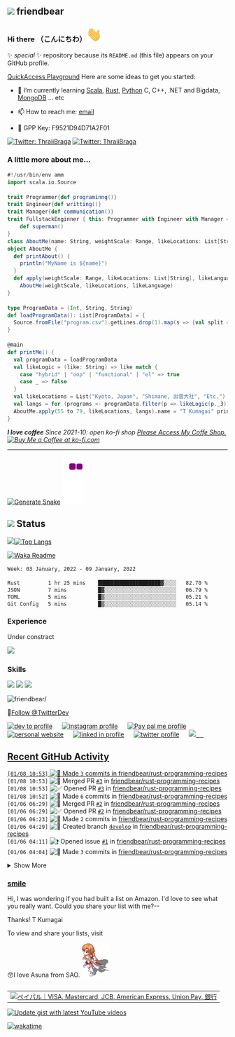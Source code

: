 ## <img src="https://img.icons8.com/color/48/000000/github--v3.png"/> friendbear 

### Hi there （こんにちわ）<img src="https://raw.githubusercontent.com/friendbear/friendbear/main/wave.gif" width="35px">


 ✨ _special_ ✨ repository because its `README.md` (this file) appears on your GitHub profile.

[QuickAccess Playground](https://wandbox.org/)
Here are some ideas to get you started:
<!--
- 🔭 I’m currently working on ...
-->
- 🌱 I’m currently learning [Scala](https://users.scala-lang.org/u/friendbear), [Rust](https://users.rust-lang.org/u/friendbear), [Python](https://pypi.org/user/friendbear) C, C++, .NET and Bigdata, [MongoDB](https://www.mongodb.com/community/forums/u/friendbear) ... etc

- 📫 How to reach me: [email](mailto:s8zmnonun@relay.firefox.com)
- 🔑 GPP Key: F9521D94D71A2F01

[![Twitter: ThraiiBraga](https://img.shields.io/twitter/follow/friendbear22?stype=social)](https://twitter.com/friendbear22)
[![Twitter: ThraiiBraga](https://img.shields.io/twitter/follow/bearsworld22?stype=social)](https://twitter.com/bearsworld22)
<!--
- 👯 I’m looking to collaborate on ...
- 🤔 I’m looking for help with ...
- 💬 Ask me about ...

- 😄 Pronouns: ...
- ⚡ Fun fact: ...

-->


### A little more about me...
```scala
#!/usr/bin/env amm
import scala.io.Source

trait Programmer{def programinng()}
trait Engineer{def writting()}
trait Manager{def communication()}
trait FullstackEnginner { this: Programmer with Engineer with Manager =>
    def superman()
}
class AboutMe(name: String, weightScale: Range, likeLocations: List[String], likeLanguages: List[String])
object AboutMe {
  def printAbout() {
    println("MyName is ${name}")
  }
  def apply(weightScale: Range, likeLocations: List[String], likeLanguages: List[String]): AboutMe =
    AboutMe(weightScale, likeLocations, likeLanguage)
}

type ProgramData = (Int, String, String)
def loadProgramData(): List[ProgramData] = {
  Source.fromFile("program.csv").getLines.drop(1).map(s => {val split = s.split(',');(split(0).toInt, split(1), split(2))}).toList
}

@main
def printMe() {
  val programData = loadProgramData
  val likeLogic = (like: String) => like match {
    case "hybrid" | "oop" | "functional" | "el" => true
    case _ => false
  }
  val likeLocations = List("Kyoto, Japan", "Shimane, 出雲大社", "Etc.")
  val langs = for (programs <- programData.filter(p => likeLogic(p._3)) yield programs._2
  AboutMe.apply(55 to 79, likeLocations, langs).name = "T Kumagai" printAbout
}
```
<em><b>I love coffee</b> Since 2021-10: open ko-fi shop <a href="https://ko-fi.com/friendbear">Please Access My Coffe Shop.</a>
<a href='https://ko-fi.com/B0B15N77Q' target='_blank'><img height='36' style='border:0px;height:36px;' src='https://cdn.ko-fi.com/cdn/kofi2.png?v=3' border='0' alt='Buy Me a Coffee at ko-fi.com' /></a>
</em>

---

[![Generate Snake](https://github.com/friendbear/friendbear/actions/workflows/cronjob-make-snake-picture.yml/badge.svg)](https://github.com/friendbear/friendbear/actions/workflows/cronjob-make-snake-picture.yml)
![snake gif](https://github.com/friendbear/friendbear/blob/output/github-contribution-grid-snake.gif)
## <img src="https://image.flaticon.com/icons/svg/3306/3306281.svg" width=18/> Status
<img src="https://github-readme-stats.vercel.app/api?username=friendbear&count_private=true&theme=dracula" width="450"/>[![Top Langs](https://github-readme-stats.vercel.app/api/top-langs/?username=friendbear&layout=compact&hide=javascript,html,jupyter&theme=dracula)](https://github.com/anuraghazra/github-readme-stats)


[![Waka Readme](https://github.com/friendbear/friendbear/actions/workflows/cronjob-wakatime-generater.yml/badge.svg)](https://github.com/friendbear/friendbear/actions/workflows/cronjob-wakatime-generater.yml)


<!--START_SECTION:waka-->
```text
Week: 03 January, 2022 - 09 January, 2022

Rust         1 hr 25 mins    ████████████████████▓░░░░   82.70 % 
JSON         7 mins          █▓░░░░░░░░░░░░░░░░░░░░░░░   06.79 % 
TOML         5 mins          █▒░░░░░░░░░░░░░░░░░░░░░░░   05.21 % 
Git Config   5 mins          █▒░░░░░░░░░░░░░░░░░░░░░░░   05.14 % 
```
<!--END_SECTION:waka-->

<!--
![GitHub stats](https://github-readme-stats.vercel.app/api?username=friendbear&show_icons=true)  


![GitHub Activity Graph](https://activity-graph.herokuapp.com/graph?username=friendbear)  

![GitHub streak stats](https://github-readme-streak-stats.herokuapp.com/?user=friendbear)  

[![instagram badge](https://img.shields.io/badge/instagram-inductor.kela-C42D81?style=flat-square&logo=instagram)](https://www.instagram.com/inductor.kela) [![blog badge](https://img.shields.io/badge/blog-blog.inductor.me-1f425f?style=flat-square)](https://blog.inductor.me) 
[![blog badge](https://img.shields.io/badge/speakerdeck-inductor-1f425f?style=flat-square)](https://speakerdeck.com/inductor)
-->

### Experience

Under constract

<img src="https://github-readme-linkedin-iwxercbpe-friendbear22.vercel.app/experience?username=friendbear" />

### Skills

![](https://img.shields.io/badge/-Docker-EEE.svg?logo=docker&style=flat) ![](https://img.shields.io/badge/-Amazon%20AWS-232F3E.svg?logo=amazon-aws&style=flat) ![](https://img.shields.io/badge/-Linux-6C6694.svg?logo=linux&style=flat) 

<p align="left"> <img src=https://komarev.com/ghpvc/?username=friendbear alt=friendbear/> </p>


🚀<a href="https://twitter.com/TwitterDev?ref_src=twsrc%5Etfw" class="twitter-follow-button" data-show-count="false">Follow @TwitterDev</a><script async src="https://platform.twitter.com/widgets.js" charset="utf-8"></script>

<p algin="right">
<a href="https://dev.to/friendbear"> 
<img src="https://d2fltix0v2e0sb.cloudfront.net/dev-badge.svg" alt="dev to profile" width="24px"/></a>
&emsp;
<a href= "https://instagram.com/friendbear22">
<img src="https://img.icons8.com/ios-glyphs/256/000000/instagram-new.svg" alt="instagram profile" width="28px"/></a>
&emsp;
<a href="https://www.paypal.com/paypalme/friendbear">
<img src="https://img.icons8.com/ios-glyphs/256/000000/paypal.png" alt="Pay pal me profile" width="28px"/></a> 
&emsp;
<a href="https://friendbear.github.io">
<img src="https://img.icons8.com/material/256/000000/globe--v1.png" alt="personal website" width="28px"/></a>
&emsp;
<a href="https://linkedin.com/in/friendbear">
<img src="https://img.icons8.com/ios-filled/256/000000/linkedin.svg" alt="linked in profile" width="26px"/></a>
&emsp;
<a href="https://twitter.com/friendbear22">
<img src="https://img.icons8.com/ios-filled/256/000000/twitter.svg" alt="twitter profile" width="26px"/></a>
&emsp;
<a href="https://stackoverflow.com/users/10924993/t-kumagai">
<img src="https://img.icons8.com/ios/32/000000/stackoverflow.png"/>
&emsp;


[email]: mailto:s8zmnonun@relay.firefox.com
[twitter]: https://twitter.com/friendbear22
[devdojo]: https://devdojo.com/friendbear
[dev.to]: https://dev.to/friendbear
[linkedin]: https://www.linkedin.com/in/friendbear
[stakoverflow]: https://stackoverflow.com/users/10924993/t-kumagai

## Recent GitHub Activity

<!--START_SECTION:activity-->
`[01/08 10:53]` <img alt="📝" src="https://github.com/cheesits456/github-activity-readme/raw/master/icons/commit.png" align="top" height="18"> Made `3` commits in [friendbear/rust-programming-recipes](https://github.com/friendbear/rust-programming-recipes)  
`[01/08 10:53]` <img alt="🎉" src="https://github.com/cheesits456/github-activity-readme/raw/master/icons/merge.png" align="top" height="18"> Merged PR [`#3`](https://github.com//friendbear/rust-programming-recipes/pull/3 'Develop') in [friendbear/rust-programming-recipes](https://github.com/friendbear/rust-programming-recipes)  
`[01/08 10:53]` <img alt="✅" src="https://github.com/cheesits456/github-activity-readme/raw/master/icons/pr-open.png" align="top" height="18"> Opened PR [`#3`](https://github.com//friendbear/rust-programming-recipes/pull/3 'Develop') in [friendbear/rust-programming-recipes](https://github.com/friendbear/rust-programming-recipes)  
`[01/08 10:52]` <img alt="📝" src="https://github.com/cheesits456/github-activity-readme/raw/master/icons/commit.png" align="top" height="18"> Made `6` commits in [friendbear/rust-programming-recipes](https://github.com/friendbear/rust-programming-recipes)  
`[01/06 06:29]` <img alt="🎉" src="https://github.com/cheesits456/github-activity-readme/raw/master/icons/merge.png" align="top" height="18"> Merged PR [`#2`](https://github.com//friendbear/rust-programming-recipes/pull/2 'Develop') in [friendbear/rust-programming-recipes](https://github.com/friendbear/rust-programming-recipes)  
`[01/06 06:29]` <img alt="✅" src="https://github.com/cheesits456/github-activity-readme/raw/master/icons/pr-open.png" align="top" height="18"> Opened PR [`#2`](https://github.com//friendbear/rust-programming-recipes/pull/2 'Develop') in [friendbear/rust-programming-recipes](https://github.com/friendbear/rust-programming-recipes)  
`[01/06 06:23]` <img alt="📝" src="https://github.com/cheesits456/github-activity-readme/raw/master/icons/commit.png" align="top" height="18"> Made `2` commits in [friendbear/rust-programming-recipes](https://github.com/friendbear/rust-programming-recipes)  
`[01/06 04:29]` <img alt="📂" src="https://github.com/cheesits456/github-activity-readme/raw/master/icons/create-branch.png" align="top" height="18"> Created branch [`develop`](https://github.com/friendbear/rust-programming-recipes/tree/develop) in [friendbear/rust-programming-recipes](https://github.com/friendbear/rust-programming-recipes)  
`[01/06 04:11]` <img alt="❗️" src="https://github.com/cheesits456/github-activity-readme/raw/master/icons/issue.png" align="top" height="18"> Opened issue [`#1`](https://github.com//friendbear/rust-programming-recipes/issues/1 '[Section1]Handling All Kinds of Errors with Result and zoption') in [friendbear/rust-programming-recipes](https://github.com/friendbear/rust-programming-recipes)  
`[01/06 04:04]` <img alt="📝" src="https://github.com/cheesits456/github-activity-readme/raw/master/icons/commit.png" align="top" height="18"> Made `3` commits in [friendbear/rust-programming-recipes](https://github.com/friendbear/rust-programming-recipes)  

<details><summary>Show More</summary>

`[01/03 02:49]` <img alt="⭐" src="https://github.com/cheesits456/github-activity-readme/raw/master/icons/star.png" align="top" height="18"> Starred [PacktPublishing/Rust-Programming-Recipies](https://github.com/PacktPublishing/Rust-Programming-Recipies)  
`[01/03 02:46]` <img alt="📂" src="https://github.com/cheesits456/github-activity-readme/raw/master/icons/create-branch.png" align="top" height="18"> Created branch [`main`](https://github.com/friendbear/rust-programming-recipes/tree/main) in [friendbear/rust-programming-recipes](https://github.com/friendbear/rust-programming-recipes)  
`[01/03 02:46]` <img alt="➕" src="https://github.com/cheesits456/github-activity-readme/raw/master/icons/create-repo.png" align="top" height="18"> Created repository [friendbear/rust-programming-recipes](https://github.com/friendbear/rust-programming-recipes)  
`[01/03 02:44]` <img alt="📂" src="https://github.com/cheesits456/github-activity-readme/raw/master/icons/create-branch.png" align="top" height="18"> Created branch [`main`](https://github.com/friendbear/rust-programming-recipes/tree/main) in [friendbear/rust-programming-recipes](https://github.com/friendbear/rust-programming-recipes)  
`[01/03 02:44]` <img alt="➕" src="https://github.com/cheesits456/github-activity-readme/raw/master/icons/create-repo.png" align="top" height="18"> Created repository [friendbear/rust-programming-recipes](https://github.com/friendbear/rust-programming-recipes)  
`[01/03 02:02]` <img alt="⭐" src="https://github.com/cheesits456/github-activity-readme/raw/master/icons/star.png" align="top" height="18"> Starred [rust-lang/rust](https://github.com/rust-lang/rust)  
`[12/28 00:59]` <img alt="⭐" src="https://github.com/cheesits456/github-activity-readme/raw/master/icons/star.png" align="top" height="18"> Starred [hyperium/hyper](https://github.com/hyperium/hyper)  
`[12/28 00:43]` <img alt="⭐" src="https://github.com/cheesits456/github-activity-readme/raw/master/icons/star.png" align="top" height="18"> Starred [rustdesk/rustdesk](https://github.com/rustdesk/rustdesk)  
`[12/28 00:37]` <img alt="⭐" src="https://github.com/cheesits456/github-activity-readme/raw/master/icons/star.png" align="top" height="18"> Starred [confluentinc/examples](https://github.com/confluentinc/examples)  
`[12/26 19:34]` <img alt="⭐" src="https://github.com/cheesits456/github-activity-readme/raw/master/icons/star.png" align="top" height="18"> Starred [rust-unofficial/awesome-rust](https://github.com/rust-unofficial/awesome-rust)  
`[12/25 03:13]` <img alt="⭐" src="https://github.com/cheesits456/github-activity-readme/raw/master/icons/star.png" align="top" height="18"> Starred [spinscale/elasticsearch-ingest-opennlp](https://github.com/spinscale/elasticsearch-ingest-opennlp)  
`[12/24 20:49]` <img alt="⭐" src="https://github.com/cheesits456/github-activity-readme/raw/master/icons/star.png" align="top" height="18"> Starred [sickcodes/Docker-OSX](https://github.com/sickcodes/Docker-OSX)  
`[12/24 20:19]` <img alt="⭐" src="https://github.com/cheesits456/github-activity-readme/raw/master/icons/star.png" align="top" height="18"> Starred [saitoha/libsixel](https://github.com/saitoha/libsixel)  
`[12/24 10:56]` <img alt="❗️" src="https://github.com/cheesits456/github-activity-readme/raw/master/icons/issue.png" align="top" height="18"> Opened issue `#172` in <span title="Private Repo">`🔒friendbear/pocket`</span>  
`[12/21 00:47]` <img alt="⭐" src="https://github.com/cheesits456/github-activity-readme/raw/master/icons/star.png" align="top" height="18"> Starred [spring-projects/spring-kafka](https://github.com/spring-projects/spring-kafka)  
`[12/19 07:56]` <img alt="❗️" src="https://github.com/cheesits456/github-activity-readme/raw/master/icons/issue.png" align="top" height="18"> Opened issue `#171` in <span title="Private Repo">`🔒friendbear/pocket`</span>  
`[12/17 22:52]` <img alt="📝" src="https://github.com/cheesits456/github-activity-readme/raw/master/icons/commit.png" align="top" height="18"> Made `1` commit in [friendbear/kafka-beginners](https://github.com/friendbear/kafka-beginners)  
`[12/17 05:58]` <img alt="⭐" src="https://github.com/cheesits456/github-activity-readme/raw/master/icons/star.png" align="top" height="18"> Starred [cantino/mcfly](https://github.com/cantino/mcfly)  
`[12/16 10:00]` <img alt="📝" src="https://github.com/cheesits456/github-activity-readme/raw/master/icons/commit.png" align="top" height="18"> Made `1` commit in [friendbear/auth-service](https://github.com/friendbear/auth-service)  
`[12/16 09:58]` <img alt="📂" src="https://github.com/cheesits456/github-activity-readme/raw/master/icons/create-branch.png" align="top" height="18"> Created branch [`diesel-discussions-2979`](https://github.com/friendbear/auth-service/tree/diesel-discussions-2979) in [friendbear/auth-service](https://github.com/friendbear/auth-service)  
`[12/16 05:31]` <img alt="📂" src="https://github.com/cheesits456/github-activity-readme/raw/master/icons/create-branch.png" align="top" height="18"> Created branch [`main`](https://github.com/friendbear/diesel-db-posts-sample/tree/main) in [friendbear/diesel-db-posts-sample](https://github.com/friendbear/diesel-db-posts-sample)  
`[12/16 05:31]` <img alt="➕" src="https://github.com/cheesits456/github-activity-readme/raw/master/icons/create-repo.png" align="top" height="18"> Created repository [friendbear/diesel-db-posts-sample](https://github.com/friendbear/diesel-db-posts-sample)  
`[12/16 05:27]` <img alt="📝" src="https://github.com/cheesits456/github-activity-readme/raw/master/icons/commit.png" align="top" height="18"> Made `1` commit in [friendbear/auth-service](https://github.com/friendbear/auth-service)  
`[12/16 01:04]` <img alt="⭐" src="https://github.com/cheesits456/github-activity-readme/raw/master/icons/star.png" align="top" height="18"> Starred [diesel-rs/diesel](https://github.com/diesel-rs/diesel)  
`[12/15 18:56]` <img alt="❗️" src="https://github.com/cheesits456/github-activity-readme/raw/master/icons/issue.png" align="top" height="18"> Opened issue `#170` in <span title="Private Repo">`🔒friendbear/pocket`</span>  
`[12/15 17:54]` <img alt="📝" src="https://github.com/cheesits456/github-activity-readme/raw/master/icons/commit.png" align="top" height="18"> Made `4` commits in [friendbear/auth-service](https://github.com/friendbear/auth-service)  
`[12/15 07:53]` <img alt="📂" src="https://github.com/cheesits456/github-activity-readme/raw/master/icons/create-branch.png" align="top" height="18"> Created branch [`main`](https://github.com/friendbear/auth-service/tree/main) in [friendbear/auth-service](https://github.com/friendbear/auth-service)  
`[12/15 07:49]` <img alt="➕" src="https://github.com/cheesits456/github-activity-readme/raw/master/icons/create-repo.png" align="top" height="18"> Created repository [friendbear/auth-service](https://github.com/friendbear/auth-service)  
`[12/15 07:40]` <img alt="📝" src="https://github.com/cheesits456/github-activity-readme/raw/master/icons/commit.png" align="top" height="18"> Made `1` commit in [friendbear/iriam-event](https://github.com/friendbear/iriam-event)  
`[12/14 22:09]` <img alt="📝" src="https://github.com/cheesits456/github-activity-readme/raw/master/icons/commit.png" align="top" height="18"> Made `1` commit in [friendbear/dotfiles](https://github.com/friendbear/dotfiles)  
`[12/14 00:56]` <img alt="❗️" src="https://github.com/cheesits456/github-activity-readme/raw/master/icons/issue.png" align="top" height="18"> Opened issue `#169` in <span title="Private Repo">`🔒friendbear/pocket`</span>  
`[12/13 13:49]` <img alt="📝" src="https://github.com/cheesits456/github-activity-readme/raw/master/icons/commit.png" align="top" height="18"> Made `3` commits in [friendbear/kafka-beginners](https://github.com/friendbear/kafka-beginners)  
`[12/10 10:56]` <img alt="❗️" src="https://github.com/cheesits456/github-activity-readme/raw/master/icons/issue.png" align="top" height="18"> Opened issue `#168` in <span title="Private Repo">`🔒friendbear/pocket`</span>  
`[12/09 11:19]` <img alt="🍴" src="https://github.com/cheesits456/github-activity-readme/raw/master/icons/fork.png" align="top" height="18"> Forked [TechnocratSid/elastic-twitter-canvas](https://github.com/TechnocratSid/elastic-twitter-canvas) to [friendbear/elastic-twitter-canvas](https://github.com/friendbear/elastic-twitter-canvas)  
`[12/08 13:56]` <img alt="❗️" src="https://github.com/cheesits456/github-activity-readme/raw/master/icons/issue.png" align="top" height="18"> Opened issue `#167` in <span title="Private Repo">`🔒friendbear/pocket`</span>  
`[12/08 11:38]` <img alt="⭐" src="https://github.com/cheesits456/github-activity-readme/raw/master/icons/star.png" align="top" height="18"> Starred [bitnami/bitnami-docker-kafka](https://github.com/bitnami/bitnami-docker-kafka)  
`[12/08 10:54]` <img alt="📝" src="https://github.com/cheesits456/github-activity-readme/raw/master/icons/commit.png" align="top" height="18"> Made `1` commit in [friendbear/iriam-event](https://github.com/friendbear/iriam-event)  
`[12/08 08:10]` <img alt="📝" src="https://github.com/cheesits456/github-activity-readme/raw/master/icons/commit.png" align="top" height="18"> Made `1` commit in [friendbear/kafka-beginners](https://github.com/friendbear/kafka-beginners)  
`[12/07 21:39]` <img alt="⭐" src="https://github.com/cheesits456/github-activity-readme/raw/master/icons/star.png" align="top" height="18"> Starred [orf/gping](https://github.com/orf/gping)  
`[12/06 19:56]` <img alt="❗️" src="https://github.com/cheesits456/github-activity-readme/raw/master/icons/issue.png" align="top" height="18"> Opened issue `#166` in <span title="Private Repo">`🔒friendbear/pocket`</span>  
`[12/06 13:52]` <img alt="📝" src="https://github.com/cheesits456/github-activity-readme/raw/master/icons/commit.png" align="top" height="18"> Made `1` commit in [friendbear/twitter-followers](https://github.com/friendbear/twitter-followers)  
`[12/06 13:51]` <img alt="📂" src="https://github.com/cheesits456/github-activity-readme/raw/master/icons/create-branch.png" align="top" height="18"> Created branch [`main`](https://github.com/friendbear/twitter-followers/tree/main) in [friendbear/twitter-followers](https://github.com/friendbear/twitter-followers)  
`[12/06 13:50]` <img alt="➕" src="https://github.com/cheesits456/github-activity-readme/raw/master/icons/create-repo.png" align="top" height="18"> Created repository [friendbear/twitter-followers](https://github.com/friendbear/twitter-followers)  
`[12/06 08:05]` <img alt="📝" src="https://github.com/cheesits456/github-activity-readme/raw/master/icons/commit.png" align="top" height="18"> Made `1` commit in [friendbear/kafka-beginners](https://github.com/friendbear/kafka-beginners)  
`[12/05 23:25]` <img alt="📝" src="https://github.com/cheesits456/github-activity-readme/raw/master/icons/commit.png" align="top" height="18"> Made `2` commits in [friendbear/dotfiles](https://github.com/friendbear/dotfiles)  
`[12/04 14:35]` <img alt="📝" src="https://github.com/cheesits456/github-activity-readme/raw/master/icons/commit.png" align="top" height="18"> Made `3` commits in [friendbear/kafka-beginners](https://github.com/friendbear/kafka-beginners)  
`[12/02 07:18]` <img alt="⭐" src="https://github.com/cheesits456/github-activity-readme/raw/master/icons/star.png" align="top" height="18"> Starred [TeXitoi/structopt](https://github.com/TeXitoi/structopt)  
`[12/02 07:10]` <img alt="📝" src="https://github.com/cheesits456/github-activity-readme/raw/master/icons/commit.png" align="top" height="18"> Made `1` commit in [friendbear/iriam-event](https://github.com/friendbear/iriam-event)  
`[12/01 23:22]` <img alt="📝" src="https://github.com/cheesits456/github-activity-readme/raw/master/icons/commit.png" align="top" height="18"> Made `1` commit in [friendbear/dotfiles](https://github.com/friendbear/dotfiles)  
`[12/01 05:53]` <img alt="⭐" src="https://github.com/cheesits456/github-activity-readme/raw/master/icons/star.png" align="top" height="18"> Starred [hackerb9/lsix](https://github.com/hackerb9/lsix)  
`[12/01 05:32]` <img alt="⭐" src="https://github.com/cheesits456/github-activity-readme/raw/master/icons/star.png" align="top" height="18"> Starred [daleroberts/itermplot](https://github.com/daleroberts/itermplot)  
`[11/28 07:56]` <img alt="❗️" src="https://github.com/cheesits456/github-activity-readme/raw/master/icons/issue.png" align="top" height="18"> Opened issue `#165` in <span title="Private Repo">`🔒friendbear/pocket`</span>  
`[11/28 02:54]` <img alt="⭐" src="https://github.com/cheesits456/github-activity-readme/raw/master/icons/star.png" align="top" height="18"> Starred [neovide/neovide](https://github.com/neovide/neovide)  
`[11/27 19:12]` <img alt="📝" src="https://github.com/cheesits456/github-activity-readme/raw/master/icons/commit.png" align="top" height="18"> Made `1` commit in [friendbear/dotfiles](https://github.com/friendbear/dotfiles)  
`[11/27 14:43]` <img alt="⭐" src="https://github.com/cheesits456/github-activity-readme/raw/master/icons/star.png" align="top" height="18"> Starred [tesaguri/twitter-stream-rs](https://github.com/tesaguri/twitter-stream-rs)  
`[11/27 14:35]` <img alt="⭐" src="https://github.com/cheesits456/github-activity-readme/raw/master/icons/star.png" align="top" height="18"> Starred [egg-mode-rs/egg-mode](https://github.com/egg-mode-rs/egg-mode)  
`[11/27 09:09]` <img alt="📝" src="https://github.com/cheesits456/github-activity-readme/raw/master/icons/commit.png" align="top" height="18"> Made `4` commits in [friendbear/iriam-event](https://github.com/friendbear/iriam-event)  
`[11/26 07:39]` <img alt="📂" src="https://github.com/cheesits456/github-activity-readme/raw/master/icons/create-branch.png" align="top" height="18"> Created branch [`main`](https://github.com/friendbear/iriam-event/tree/main) in [friendbear/iriam-event](https://github.com/friendbear/iriam-event)  
`[11/26 07:39]` <img alt="➕" src="https://github.com/cheesits456/github-activity-readme/raw/master/icons/create-repo.png" align="top" height="18"> Created repository [friendbear/iriam-event](https://github.com/friendbear/iriam-event)  
`[11/26 06:25]` <img alt="📝" src="https://github.com/cheesits456/github-activity-readme/raw/master/icons/commit.png" align="top" height="18"> Made `3` commits in [friendbear/mongo-karin](https://github.com/friendbear/mongo-karin)  
`[11/25 05:00]` <img alt="📂" src="https://github.com/cheesits456/github-activity-readme/raw/master/icons/create-branch.png" align="top" height="18"> Created branch [`main`](https://github.com/friendbear/mongo-karin/tree/main) in [friendbear/mongo-karin](https://github.com/friendbear/mongo-karin)  
`[11/25 04:59]` <img alt="➕" src="https://github.com/cheesits456/github-activity-readme/raw/master/icons/create-repo.png" align="top" height="18"> Created repository [friendbear/mongo-karin](https://github.com/friendbear/mongo-karin)  
`[11/25 04:54]` <img alt="📂" src="https://github.com/cheesits456/github-activity-readme/raw/master/icons/create-branch.png" align="top" height="18"> Created branch [`main`](https://github.com/friendbear/mongo-karin-/tree/main) in [friendbear/mongo-karin-](https://github.com/friendbear/mongo-karin-)  
`[11/25 04:54]` <img alt="➕" src="https://github.com/cheesits456/github-activity-readme/raw/master/icons/create-repo.png" align="top" height="18"> Created repository [friendbear/mongo-karin-](https://github.com/friendbear/mongo-karin-)  
`[11/25 02:56]` <img alt="❗️" src="https://github.com/cheesits456/github-activity-readme/raw/master/icons/issue.png" align="top" height="18"> Opened issue `#164` in <span title="Private Repo">`🔒friendbear/pocket`</span>  
`[11/25 02:56]` <img alt="❗️" src="https://github.com/cheesits456/github-activity-readme/raw/master/icons/issue.png" align="top" height="18"> Opened issue `#163` in <span title="Private Repo">`🔒friendbear/pocket`</span>  
`[11/23 20:10]` <img alt="⭐" src="https://github.com/cheesits456/github-activity-readme/raw/master/icons/star.png" align="top" height="18"> Starred [rastapasta/mapscii](https://github.com/rastapasta/mapscii)  
`[11/23 18:56]` <img alt="❗️" src="https://github.com/cheesits456/github-activity-readme/raw/master/icons/issue.png" align="top" height="18"> Opened issue `#162` in <span title="Private Repo">`🔒friendbear/pocket`</span>  
`[11/22 05:34]` <img alt="📝" src="https://github.com/cheesits456/github-activity-readme/raw/master/icons/commit.png" align="top" height="18"> Made `2` commits in [friendbear/python-begginer](https://github.com/friendbear/python-begginer)  
`[11/20 09:56]` <img alt="❗️" src="https://github.com/cheesits456/github-activity-readme/raw/master/icons/issue.png" align="top" height="18"> Opened issue `#161` in <span title="Private Repo">`🔒friendbear/pocket`</span>  
`[11/20 05:54]` <img alt="📝" src="https://github.com/cheesits456/github-activity-readme/raw/master/icons/commit.png" align="top" height="18"> Made `1` commit in [friendbear/karin-alexa-project](https://github.com/friendbear/karin-alexa-project)  
`[11/18 09:26]` <img alt="⭐" src="https://github.com/cheesits456/github-activity-readme/raw/master/icons/star.png" align="top" height="18"> Starred [twitter/hbc](https://github.com/twitter/hbc)  
`[11/18 05:44]` <img alt="📂" src="https://github.com/cheesits456/github-activity-readme/raw/master/icons/create-branch.png" align="top" height="18"> Created branch [`main`](https://github.com/friendbear/kafka-beginners/tree/main) in [friendbear/kafka-beginners](https://github.com/friendbear/kafka-beginners)  
`[11/18 05:42]` <img alt="➕" src="https://github.com/cheesits456/github-activity-readme/raw/master/icons/create-repo.png" align="top" height="18"> Created repository [friendbear/kafka-beginners](https://github.com/friendbear/kafka-beginners)  
`[11/18 01:17]` <img alt="📝" src="https://github.com/cheesits456/github-activity-readme/raw/master/icons/commit.png" align="top" height="18"> Made `1` commit in [friendbear/kafka-beginners-course](https://github.com/friendbear/kafka-beginners-course)  
`[11/15 17:57]` <img alt="❗️" src="https://github.com/cheesits456/github-activity-readme/raw/master/icons/issue.png" align="top" height="18"> Opened issue `#160` in <span title="Private Repo">`🔒friendbear/pocket`</span>  
`[11/14 18:15]` <img alt="📝" src="https://github.com/cheesits456/github-activity-readme/raw/master/icons/commit.png" align="top" height="18"> Made `2` commits in [friendbear/karin-alexa-project](https://github.com/friendbear/karin-alexa-project)  
`[11/14 18:15]` <img alt="🎉" src="https://github.com/cheesits456/github-activity-readme/raw/master/icons/merge.png" align="top" height="18"> Merged PR [`#3`](https://github.com//friendbear/karin-alexa-project/pull/3 'Bump flask from 0.12.1 to 1.0') in [friendbear/karin-alexa-project](https://github.com/friendbear/karin-alexa-project)  
`[11/14 18:15]` <img alt="📝" src="https://github.com/cheesits456/github-activity-readme/raw/master/icons/commit.png" align="top" height="18"> Made `2` commits in [friendbear/karin-alexa-project](https://github.com/friendbear/karin-alexa-project)  
`[11/14 18:15]` <img alt="🎉" src="https://github.com/cheesits456/github-activity-readme/raw/master/icons/merge.png" align="top" height="18"> Merged PR [`#2`](https://github.com//friendbear/karin-alexa-project/pull/2 'Bump pyyaml from 3.12 to 5.4') in [friendbear/karin-alexa-project](https://github.com/friendbear/karin-alexa-project)  
`[11/14 18:14]` <img alt="📝" src="https://github.com/cheesits456/github-activity-readme/raw/master/icons/commit.png" align="top" height="18"> Made `2` commits in [friendbear/karin-alexa-project](https://github.com/friendbear/karin-alexa-project)  
`[11/14 18:14]` <img alt="🎉" src="https://github.com/cheesits456/github-activity-readme/raw/master/icons/merge.png" align="top" height="18"> Merged PR [`#1`](https://github.com//friendbear/karin-alexa-project/pull/1 'Bump pyopenssl from 17.0.0 to 17.5.0') in [friendbear/karin-alexa-project](https://github.com/friendbear/karin-alexa-project)  
`[11/14 16:58]` <img alt="📝" src="https://github.com/cheesits456/github-activity-readme/raw/master/icons/commit.png" align="top" height="18"> Made `2` commits in [friendbear/karin-alexa-project](https://github.com/friendbear/karin-alexa-project)  
`[11/14 12:34]` <img alt="⭐" src="https://github.com/cheesits456/github-activity-readme/raw/master/icons/star.png" align="top" height="18"> Starred [johnwheeler/flask-ask](https://github.com/johnwheeler/flask-ask)  
`[11/14 09:19]` <img alt="⭐" src="https://github.com/cheesits456/github-activity-readme/raw/master/icons/star.png" align="top" height="18"> Starred [elastic/kibana](https://github.com/elastic/kibana)  
`[11/14 06:43]` <img alt="📂" src="https://github.com/cheesits456/github-activity-readme/raw/master/icons/create-branch.png" align="top" height="18"> Created branch [`main`](https://github.com/friendbear/karin-alexa-project/tree/main) in [friendbear/karin-alexa-project](https://github.com/friendbear/karin-alexa-project)  
`[11/14 06:33]` <img alt="➕" src="https://github.com/cheesits456/github-activity-readme/raw/master/icons/create-repo.png" align="top" height="18"> Created repository [friendbear/karin-alexa-project](https://github.com/friendbear/karin-alexa-project)  
`[11/13 19:56]` <img alt="❗️" src="https://github.com/cheesits456/github-activity-readme/raw/master/icons/issue.png" align="top" height="18"> Opened issue `#159` in <span title="Private Repo">`🔒friendbear/pocket`</span>  
`[11/13 19:56]` <img alt="❗️" src="https://github.com/cheesits456/github-activity-readme/raw/master/icons/issue.png" align="top" height="18"> Opened issue `#158` in <span title="Private Repo">`🔒friendbear/pocket`</span>  
`[11/13 12:21]` <img alt="📝" src="https://github.com/cheesits456/github-activity-readme/raw/master/icons/commit.png" align="top" height="18"> Made `1` commit in [friendbear/kafka-beginners-course](https://github.com/friendbear/kafka-beginners-course)  
`[11/13 09:50]` <img alt="⭐" src="https://github.com/cheesits456/github-activity-readme/raw/master/icons/star.png" align="top" height="18"> Starred [prometheus/node_exporter](https://github.com/prometheus/node_exporter)  
`[11/12 06:43]` <img alt="⭐" src="https://github.com/cheesits456/github-activity-readme/raw/master/icons/star.png" align="top" height="18"> Starred [yeemachine/kalidokit](https://github.com/yeemachine/kalidokit)  
`[11/12 05:56]` <img alt="❗️" src="https://github.com/cheesits456/github-activity-readme/raw/master/icons/issue.png" align="top" height="18"> Opened issue `#157` in <span title="Private Repo">`🔒friendbear/pocket`</span>  
`[11/12 04:18]` <img alt="⭐" src="https://github.com/cheesits456/github-activity-readme/raw/master/icons/star.png" align="top" height="18"> Starred [canonical/multipass](https://github.com/canonical/multipass)  
`[11/12 00:08]` <img alt="⭐" src="https://github.com/cheesits456/github-activity-readme/raw/master/icons/star.png" align="top" height="18"> Starred [rohit-px2/nvui](https://github.com/rohit-px2/nvui)  
`[11/11 20:37]` <img alt="⭐" src="https://github.com/cheesits456/github-activity-readme/raw/master/icons/star.png" align="top" height="18"> Starred [cloudflare/wrangler](https://github.com/cloudflare/wrangler)  
`[11/11 06:56]` <img alt="❗️" src="https://github.com/cheesits456/github-activity-readme/raw/master/icons/issue.png" align="top" height="18"> Opened issue `#156` in <span title="Private Repo">`🔒friendbear/pocket`</span>  
`[11/10 17:14]` <img alt="📝" src="https://github.com/cheesits456/github-activity-readme/raw/master/icons/commit.png" align="top" height="18"> Made `2` commits in [friendbear/friendbear](https://github.com/friendbear/friendbear)  
`[11/10 14:56]` <img alt="❗️" src="https://github.com/cheesits456/github-activity-readme/raw/master/icons/issue.png" align="top" height="18"> Opened issue `#155` in <span title="Private Repo">`🔒friendbear/pocket`</span>  
`[11/10 05:32]` <img alt="📝" src="https://github.com/cheesits456/github-activity-readme/raw/master/icons/commit.png" align="top" height="18"> Made `3` commits in [friendbear/kafka-beginners-course](https://github.com/friendbear/kafka-beginners-course)  
`[11/10 02:52]` <img alt="🗣" src="https://github.com/cheesits456/github-activity-readme/raw/master/icons/comment.png" align="top" height="18"> Commented on [`#1`](https://github.com//friendbear/kafka-beginners-course/issues/1 'Section 8: Kafka Java Programming 101') in [friendbear/kafka-beginners-course](https://github.com/friendbear/kafka-beginners-course)  
`[11/10 02:49]` <img alt="❗️" src="https://github.com/cheesits456/github-activity-readme/raw/master/icons/issue.png" align="top" height="18"> Opened issue [`#1`](https://github.com//friendbear/kafka-beginners-course/issues/1 'Section 8: Kafka Java Programming 101') in [friendbear/kafka-beginners-course](https://github.com/friendbear/kafka-beginners-course)  
`[11/09 10:27]` <img alt="📝" src="https://github.com/cheesits456/github-activity-readme/raw/master/icons/commit.png" align="top" height="18"> Made `2` commits in [friendbear/plant-uml](https://github.com/friendbear/plant-uml)  
`[11/09 10:19]` <img alt="📂" src="https://github.com/cheesits456/github-activity-readme/raw/master/icons/create-branch.png" align="top" height="18"> Created branch [`main`](https://github.com/friendbear/plant-uml/tree/main) in [friendbear/plant-uml](https://github.com/friendbear/plant-uml)  
`[11/09 10:16]` <img alt="➕" src="https://github.com/cheesits456/github-activity-readme/raw/master/icons/create-repo.png" align="top" height="18"> Created repository [friendbear/plant-uml](https://github.com/friendbear/plant-uml)  
`[11/09 03:52]` <img alt="📝" src="https://github.com/cheesits456/github-activity-readme/raw/master/icons/commit.png" align="top" height="18"> Made `2` commits in [friendbear/kafka-beginners-course](https://github.com/friendbear/kafka-beginners-course)  
`[11/09 03:48]` <img alt="➕" src="https://github.com/cheesits456/github-activity-readme/raw/master/icons/create-repo.png" align="top" height="18"> Created repository [friendbear/t](https://github.com/friendbear/t)  
`[11/09 03:42]` <img alt="📂" src="https://github.com/cheesits456/github-activity-readme/raw/master/icons/create-branch.png" align="top" height="18"> Created branch [`main`](https://github.com/friendbear/kafka-beginners-course/tree/main) in [friendbear/kafka-beginners-course](https://github.com/friendbear/kafka-beginners-course)  
`[11/09 03:42]` <img alt="➕" src="https://github.com/cheesits456/github-activity-readme/raw/master/icons/create-repo.png" align="top" height="18"> Created repository [friendbear/kafka-beginners-course](https://github.com/friendbear/kafka-beginners-course)  
`[11/09 03:13]` <img alt="⭐" src="https://github.com/cheesits456/github-activity-readme/raw/master/icons/star.png" align="top" height="18"> Starred [pi-hole/pi-hole](https://github.com/pi-hole/pi-hole)  
`[11/09 03:12]` <img alt="⭐" src="https://github.com/cheesits456/github-activity-readme/raw/master/icons/star.png" align="top" height="18"> Starred [obsproject/obs-studio](https://github.com/obsproject/obs-studio)  
`[11/09 03:12]` <img alt="⭐" src="https://github.com/cheesits456/github-activity-readme/raw/master/icons/star.png" align="top" height="18"> Starred [questdb/questdb](https://github.com/questdb/questdb)  
`[11/09 03:12]` <img alt="⭐" src="https://github.com/cheesits456/github-activity-readme/raw/master/icons/star.png" align="top" height="18"> Starred [provectus/kafka-ui](https://github.com/provectus/kafka-ui)  
`[11/09 03:12]` <img alt="⭐" src="https://github.com/cheesits456/github-activity-readme/raw/master/icons/star.png" align="top" height="18"> Starred [confluentinc/demo-scene](https://github.com/confluentinc/demo-scene)  
`[11/08 05:28]` <img alt="📝" src="https://github.com/cheesits456/github-activity-readme/raw/master/icons/commit.png" align="top" height="18"> Made `4` commits in [friendbear/udemy-apache-kafka](https://github.com/friendbear/udemy-apache-kafka)  
`[11/08 05:28]` <img alt="🎉" src="https://github.com/cheesits456/github-activity-readme/raw/master/icons/merge.png" align="top" height="18"> Merged PR [`#7`](https://github.com//friendbear/udemy-apache-kafka/pull/7 'Kafka Command Line Interface 101') in [friendbear/udemy-apache-kafka](https://github.com/friendbear/udemy-apache-kafka)  
`[11/08 05:28]` <img alt="✅" src="https://github.com/cheesits456/github-activity-readme/raw/master/icons/pr-open.png" align="top" height="18"> Opened PR [`#7`](https://github.com//friendbear/udemy-apache-kafka/pull/7 'Kafka Command Line Interface 101') in [friendbear/udemy-apache-kafka](https://github.com/friendbear/udemy-apache-kafka)  
`[11/08 05:26]` <img alt="🗣" src="https://github.com/cheesits456/github-activity-readme/raw/master/icons/comment.png" align="top" height="18"> Commented on [`#5`](https://github.com//friendbear/udemy-apache-kafka/issues/5 'Section6: CLI 101') in [friendbear/udemy-apache-kafka](https://github.com/friendbear/udemy-apache-kafka)  
`[11/08 05:25]` <img alt="📝" src="https://github.com/cheesits456/github-activity-readme/raw/master/icons/commit.png" align="top" height="18"> Made `1` commit in [friendbear/udemy-apache-kafka](https://github.com/friendbear/udemy-apache-kafka)  
`[11/08 05:16]` <img alt="⭐" src="https://github.com/cheesits456/github-activity-readme/raw/master/icons/star.png" align="top" height="18"> Starred [edenhill/kcat](https://github.com/edenhill/kcat)  
`[11/08 04:44]` <img alt="📝" src="https://github.com/cheesits456/github-activity-readme/raw/master/icons/commit.png" align="top" height="18"> Made `2` commits in [friendbear/udemy-apache-kafka](https://github.com/friendbear/udemy-apache-kafka)  
`[11/07 23:01]` <img alt="⭐" src="https://github.com/cheesits456/github-activity-readme/raw/master/icons/star.png" align="top" height="18"> Starred [emilk/egui](https://github.com/emilk/egui)  
`[11/07 22:56]` <img alt="❗️" src="https://github.com/cheesits456/github-activity-readme/raw/master/icons/issue.png" align="top" height="18"> Opened issue `#154` in <span title="Private Repo">`🔒friendbear/pocket`</span>  
`[11/06 19:56]` <img alt="❗️" src="https://github.com/cheesits456/github-activity-readme/raw/master/icons/issue.png" align="top" height="18"> Opened issue `#153` in <span title="Private Repo">`🔒friendbear/pocket`</span>  
`[11/06 18:56]` <img alt="❗️" src="https://github.com/cheesits456/github-activity-readme/raw/master/icons/issue.png" align="top" height="18"> Opened issue `#152` in <span title="Private Repo">`🔒friendbear/pocket`</span>  
`[11/06 14:59]` <img alt="📝" src="https://github.com/cheesits456/github-activity-readme/raw/master/icons/commit.png" align="top" height="18"> Made `4` commits in [friendbear/friendbear](https://github.com/friendbear/friendbear)  
`[11/05 02:41]` <img alt="📝" src="https://github.com/cheesits456/github-activity-readme/raw/master/icons/commit.png" align="top" height="18"> Made `4` commits in [friendbear/udemy-apache-kafka](https://github.com/friendbear/udemy-apache-kafka)  
`[11/05 02:41]` <img alt="🎉" src="https://github.com/cheesits456/github-activity-readme/raw/master/icons/merge.png" align="top" height="18"> Merged PR [`#6`](https://github.com//friendbear/udemy-apache-kafka/pull/6 'Section6 cont.') in [friendbear/udemy-apache-kafka](https://github.com/friendbear/udemy-apache-kafka)  
`[11/05 02:41]` <img alt="✅" src="https://github.com/cheesits456/github-activity-readme/raw/master/icons/pr-open.png" align="top" height="18"> Opened PR [`#6`](https://github.com//friendbear/udemy-apache-kafka/pull/6 'Section6 cont.') in [friendbear/udemy-apache-kafka](https://github.com/friendbear/udemy-apache-kafka)  
`[11/05 02:23]` <img alt="📝" src="https://github.com/cheesits456/github-activity-readme/raw/master/icons/commit.png" align="top" height="18"> Made `3` commits in [friendbear/udemy-apache-kafka](https://github.com/friendbear/udemy-apache-kafka)  
`[11/05 01:16]` <img alt="❗️" src="https://github.com/cheesits456/github-activity-readme/raw/master/icons/issue.png" align="top" height="18"> Opened issue [`#5`](https://github.com//friendbear/udemy-apache-kafka/issues/5 'Section6: CLI 101') in [friendbear/udemy-apache-kafka](https://github.com/friendbear/udemy-apache-kafka)  
`[11/04 01:24]` <img alt="📝" src="https://github.com/cheesits456/github-activity-readme/raw/master/icons/commit.png" align="top" height="18"> Made `1` commit in [friendbear/friendbear](https://github.com/friendbear/friendbear)  
`[11/04 01:23]` <img alt="⭐" src="https://github.com/cheesits456/github-activity-readme/raw/master/icons/star.png" align="top" height="18"> Starred [athul/waka-readme](https://github.com/athul/waka-readme)  
`[11/03 08:52]` <img alt="🍴" src="https://github.com/cheesits456/github-activity-readme/raw/master/icons/fork.png" align="top" height="18"> Forked [conduktor/scala-api-template](https://github.com/conduktor/scala-api-template) to [friendbear/scala-api-template](https://github.com/friendbear/scala-api-template)  
`[11/03 08:52]` <img alt="⭐" src="https://github.com/cheesits456/github-activity-readme/raw/master/icons/star.png" align="top" height="18"> Starred [conduktor/scala-api-template](https://github.com/conduktor/scala-api-template)  
`[11/03 05:01]` <img alt="📝" src="https://github.com/cheesits456/github-activity-readme/raw/master/icons/commit.png" align="top" height="18"> Made `2` commits in [friendbear/udemy-apache-kafka](https://github.com/friendbear/udemy-apache-kafka)  
`[11/03 05:01]` <img alt="🎉" src="https://github.com/cheesits456/github-activity-readme/raw/master/icons/merge.png" align="top" height="18"> Merged PR [`#4`](https://github.com//friendbear/udemy-apache-kafka/pull/4 'Update README') in [friendbear/udemy-apache-kafka](https://github.com/friendbear/udemy-apache-kafka)  
`[11/03 05:00]` <img alt="✅" src="https://github.com/cheesits456/github-activity-readme/raw/master/icons/pr-open.png" align="top" height="18"> Opened PR [`#4`](https://github.com//friendbear/udemy-apache-kafka/pull/4 'Update README') in [friendbear/udemy-apache-kafka](https://github.com/friendbear/udemy-apache-kafka)  
`[11/03 04:59]` <img alt="📝" src="https://github.com/cheesits456/github-activity-readme/raw/master/icons/commit.png" align="top" height="18"> Made `1` commit in [friendbear/rust-coding-for-beginners](https://github.com/friendbear/rust-coding-for-beginners)  
`[11/03 04:57]` <img alt="📝" src="https://github.com/cheesits456/github-activity-readme/raw/master/icons/commit.png" align="top" height="18"> Made `1` commit in [friendbear/udemy-apache-kafka](https://github.com/friendbear/udemy-apache-kafka)  
`[11/03 04:50]` <img alt="❗️" src="https://github.com/cheesits456/github-activity-readme/raw/master/icons/issue.png" align="top" height="18"> Opened issue [`#3`](https://github.com//friendbear/udemy-apache-kafka/issues/3 'Section5: Starting Kafka') in [friendbear/udemy-apache-kafka](https://github.com/friendbear/udemy-apache-kafka)  
`[11/03 04:13]` <img alt="📝" src="https://github.com/cheesits456/github-activity-readme/raw/master/icons/commit.png" align="top" height="18"> Made `1` commit in [friendbear/dotfiles](https://github.com/friendbear/dotfiles)  
`[11/03 02:52]` <img alt="❗️" src="https://github.com/cheesits456/github-activity-readme/raw/master/icons/issue.png" align="top" height="18"> Opened issue [`#2`](https://github.com//friendbear/udemy-apache-kafka/issues/2 'Kafka Theory') in [friendbear/udemy-apache-kafka](https://github.com/friendbear/udemy-apache-kafka)  
`[11/03 02:51]` <img alt="❗️" src="https://github.com/cheesits456/github-activity-readme/raw/master/icons/issue.png" align="top" height="18"> Closed issue [`#97`](https://github.com//conduktor/kafka-stack-docker-compose/issues/97 'Kafka Theory') in [conduktor/kafka-stack-docker-compose](https://github.com/conduktor/kafka-stack-docker-compose)  
`[11/03 02:50]` <img alt="❗️" src="https://github.com/cheesits456/github-activity-readme/raw/master/icons/issue.png" align="top" height="18"> Opened issue [`#97`](https://github.com//conduktor/kafka-stack-docker-compose/issues/97 'Kafka Theory') in [conduktor/kafka-stack-docker-compose](https://github.com/conduktor/kafka-stack-docker-compose)  
`[11/02 12:56]` <img alt="❗️" src="https://github.com/cheesits456/github-activity-readme/raw/master/icons/issue.png" align="top" height="18"> Opened issue `#151` in <span title="Private Repo">`🔒friendbear/pocket`</span>  
`[11/02 11:56]` <img alt="❗️" src="https://github.com/cheesits456/github-activity-readme/raw/master/icons/issue.png" align="top" height="18"> Opened issue `#150` in <span title="Private Repo">`🔒friendbear/pocket`</span>  
`[11/02 10:56]` <img alt="❗️" src="https://github.com/cheesits456/github-activity-readme/raw/master/icons/issue.png" align="top" height="18"> Opened issue `#149` in <span title="Private Repo">`🔒friendbear/pocket`</span>  
`[11/02 07:56]` <img alt="❗️" src="https://github.com/cheesits456/github-activity-readme/raw/master/icons/issue.png" align="top" height="18"> Opened issue `#148` in <span title="Private Repo">`🔒friendbear/pocket`</span>  
`[11/02 04:23]` <img alt="📝" src="https://github.com/cheesits456/github-activity-readme/raw/master/icons/commit.png" align="top" height="18"> Made `2` commits in [friendbear/udemy-apache-kafka](https://github.com/friendbear/udemy-apache-kafka)  
`[11/02 04:23]` <img alt="🎉" src="https://github.com/cheesits456/github-activity-readme/raw/master/icons/merge.png" align="top" height="18"> Merged PR [`#1`](https://github.com//friendbear/udemy-apache-kafka/pull/1 'Kafka Introduction, Theroy') in [friendbear/udemy-apache-kafka](https://github.com/friendbear/udemy-apache-kafka)  
`[11/02 04:22]` <img alt="✅" src="https://github.com/cheesits456/github-activity-readme/raw/master/icons/pr-open.png" align="top" height="18"> Opened PR [`#1`](https://github.com//friendbear/udemy-apache-kafka/pull/1 'Kafka Introduction, Theroy') in [friendbear/udemy-apache-kafka](https://github.com/friendbear/udemy-apache-kafka)  
`[11/02 02:58]` <img alt="📂" src="https://github.com/cheesits456/github-activity-readme/raw/master/icons/create-branch.png" align="top" height="18"> Created branch [`develop`](https://github.com/friendbear/udemy-apache-kafka/tree/develop) in [friendbear/udemy-apache-kafka](https://github.com/friendbear/udemy-apache-kafka)  
`[11/02 02:36]` <img alt="⭐" src="https://github.com/cheesits456/github-activity-readme/raw/master/icons/star.png" align="top" height="18"> Starred [conduktor/kafka-stack-docker-compose](https://github.com/conduktor/kafka-stack-docker-compose)  
`[11/02 02:17]` <img alt="📂" src="https://github.com/cheesits456/github-activity-readme/raw/master/icons/create-branch.png" align="top" height="18"> Created branch [`main`](https://github.com/friendbear/udemy-apache-kafka/tree/main) in [friendbear/udemy-apache-kafka](https://github.com/friendbear/udemy-apache-kafka)  
`[11/02 02:17]` <img alt="➕" src="https://github.com/cheesits456/github-activity-readme/raw/master/icons/create-repo.png" align="top" height="18"> Created repository [friendbear/udemy-apache-kafka](https://github.com/friendbear/udemy-apache-kafka)  
`[11/02 01:29]` <img alt="⭐" src="https://github.com/cheesits456/github-activity-readme/raw/master/icons/star.png" align="top" height="18"> Starred [mxschmitt/playwright-go](https://github.com/mxschmitt/playwright-go)  
`[11/01 22:43]` <img alt="❗️" src="https://github.com/cheesits456/github-activity-readme/raw/master/icons/issue.png" align="top" height="18"> Closed issue [`#10`](https://github.com//friendbear/rust-coding-for-beginners/issues/10 'Project 2: Contact manager') in [friendbear/rust-coding-for-beginners](https://github.com/friendbear/rust-coding-for-beginners)  
`[11/01 09:22]` <img alt="⭐" src="https://github.com/cheesits456/github-activity-readme/raw/master/icons/star.png" align="top" height="18"> Starred [keycastr/keycastr](https://github.com/keycastr/keycastr)  
`[11/01 05:47]` <img alt="📝" src="https://github.com/cheesits456/github-activity-readme/raw/master/icons/commit.png" align="top" height="18"> Made `5` commits in [friendbear/rust-coding-for-beginners](https://github.com/friendbear/rust-coding-for-beginners)  
`[11/01 05:47]` <img alt="🎉" src="https://github.com/cheesits456/github-activity-readme/raw/master/icons/merge.png" align="top" height="18"> Merged PR [`#13`](https://github.com//friendbear/rust-coding-for-beginners/pull/13 'Develop') in [friendbear/rust-coding-for-beginners](https://github.com/friendbear/rust-coding-for-beginners)  
`[11/01 05:47]` <img alt="📝" src="https://github.com/cheesits456/github-activity-readme/raw/master/icons/commit.png" align="top" height="18"> Made `31` commits in [friendbear/rust-coding-for-beginners](https://github.com/friendbear/rust-coding-for-beginners)  
`[11/01 05:46]` <img alt="✅" src="https://github.com/cheesits456/github-activity-readme/raw/master/icons/pr-open.png" align="top" height="18"> Opened PR [`#13`](https://github.com//friendbear/rust-coding-for-beginners/pull/13 'Develop') in [friendbear/rust-coding-for-beginners](https://github.com/friendbear/rust-coding-for-beginners)  
`[11/01 05:46]` <img alt="📝" src="https://github.com/cheesits456/github-activity-readme/raw/master/icons/commit.png" align="top" height="18"> Made `3` commits in [friendbear/rust-coding-for-beginners](https://github.com/friendbear/rust-coding-for-beginners)  
`[11/01 04:52]` <img alt="🗣" src="https://github.com/cheesits456/github-activity-readme/raw/master/icons/comment.png" align="top" height="18"> Commented on [`#12`](https://github.com//friendbear/rust-coding-for-beginners/issues/12 'Develop') in [friendbear/rust-coding-for-beginners](https://github.com/friendbear/rust-coding-for-beginners)  
`[11/01 04:52]` <img alt="📝" src="https://github.com/cheesits456/github-activity-readme/raw/master/icons/commit.png" align="top" height="18"> Made `5` commits in [friendbear/rust-coding-for-beginners](https://github.com/friendbear/rust-coding-for-beginners)  
`[11/01 04:52]` <img alt="🎉" src="https://github.com/cheesits456/github-activity-readme/raw/master/icons/merge.png" align="top" height="18"> Merged PR [`#12`](https://github.com//friendbear/rust-coding-for-beginners/pull/12 'Develop') in [friendbear/rust-coding-for-beginners](https://github.com/friendbear/rust-coding-for-beginners)  
`[11/01 04:52]` <img alt="✅" src="https://github.com/cheesits456/github-activity-readme/raw/master/icons/pr-open.png" align="top" height="18"> Opened PR [`#12`](https://github.com//friendbear/rust-coding-for-beginners/pull/12 'Develop') in [friendbear/rust-coding-for-beginners](https://github.com/friendbear/rust-coding-for-beginners)  
`[11/01 04:47]` <img alt="📝" src="https://github.com/cheesits456/github-activity-readme/raw/master/icons/commit.png" align="top" height="18"> Made `4` commits in [friendbear/rust-coding-for-beginners](https://github.com/friendbear/rust-coding-for-beginners)  
`[10/31 23:56]` <img alt="❗️" src="https://github.com/cheesits456/github-activity-readme/raw/master/icons/issue.png" align="top" height="18"> Opened issue `#147` in <span title="Private Repo">`🔒friendbear/pocket`</span>  
`[10/31 21:56]` <img alt="❗️" src="https://github.com/cheesits456/github-activity-readme/raw/master/icons/issue.png" align="top" height="18"> Opened issue `#146` in <span title="Private Repo">`🔒friendbear/pocket`</span>  
`[10/31 09:56]` <img alt="❗️" src="https://github.com/cheesits456/github-activity-readme/raw/master/icons/issue.png" align="top" height="18"> Opened issue `#144` in <span title="Private Repo">`🔒friendbear/pocket`</span>  
`[10/31 09:56]` <img alt="❗️" src="https://github.com/cheesits456/github-activity-readme/raw/master/icons/issue.png" align="top" height="18"> Opened issue `#145` in <span title="Private Repo">`🔒friendbear/pocket`</span>  
`[10/31 09:15]` <img alt="📝" src="https://github.com/cheesits456/github-activity-readme/raw/master/icons/commit.png" align="top" height="18"> Made `3` commits in [friendbear/rust-coding-for-beginners](https://github.com/friendbear/rust-coding-for-beginners)  
`[10/31 09:15]` <img alt="🎉" src="https://github.com/cheesits456/github-activity-readme/raw/master/icons/merge.png" align="top" height="18"> Merged PR [`#11`](https://github.com//friendbear/rust-coding-for-beginners/pull/11 'Develop') in [friendbear/rust-coding-for-beginners](https://github.com/friendbear/rust-coding-for-beginners)  
`[10/31 09:15]` <img alt="✅" src="https://github.com/cheesits456/github-activity-readme/raw/master/icons/pr-open.png" align="top" height="18"> Opened PR [`#11`](https://github.com//friendbear/rust-coding-for-beginners/pull/11 'Develop') in [friendbear/rust-coding-for-beginners](https://github.com/friendbear/rust-coding-for-beginners)  
`[10/31 09:11]` <img alt="📝" src="https://github.com/cheesits456/github-activity-readme/raw/master/icons/commit.png" align="top" height="18"> Made `1` commit in [friendbear/rust-coding-for-beginners](https://github.com/friendbear/rust-coding-for-beginners)  
`[10/31 03:45]` <img alt="⭐" src="https://github.com/cheesits456/github-activity-readme/raw/master/icons/star.png" align="top" height="18"> Starred [seratch/notion-sdk-jvm](https://github.com/seratch/notion-sdk-jvm)  
`[10/30 03:29]` <img alt="📝" src="https://github.com/cheesits456/github-activity-readme/raw/master/icons/commit.png" align="top" height="18"> Made `1` commit in [friendbear/rust-coding-for-beginners](https://github.com/friendbear/rust-coding-for-beginners)  
`[10/29 20:18]` <img alt="📝" src="https://github.com/cheesits456/github-activity-readme/raw/master/icons/commit.png" align="top" height="18"> Made `1` commit in [friendbear/dotfiles](https://github.com/friendbear/dotfiles)  
`[10/29 19:43]` <img alt="⭐" src="https://github.com/cheesits456/github-activity-readme/raw/master/icons/star.png" align="top" height="18"> Starred [graalvm/vscode-extensions](https://github.com/graalvm/vscode-extensions)  
`[10/29 19:34]` <img alt="⭐" src="https://github.com/cheesits456/github-activity-readme/raw/master/icons/star.png" align="top" height="18"> Starred [lifeparticle/Python-Cheatsheet](https://github.com/lifeparticle/Python-Cheatsheet)  
`[10/29 18:54]` <img alt="📝" src="https://github.com/cheesits456/github-activity-readme/raw/master/icons/commit.png" align="top" height="18"> Made `1` commit in [friendbear/friendbear](https://github.com/friendbear/friendbear)  
`[10/29 18:44]` <img alt="❗️" src="https://github.com/cheesits456/github-activity-readme/raw/master/icons/issue.png" align="top" height="18"> Opened issue [`#10`](https://github.com//friendbear/rust-coding-for-beginners/issues/10 'Project 2: Contact manager') in [friendbear/rust-coding-for-beginners](https://github.com/friendbear/rust-coding-for-beginners)  
`[10/29 18:39]` <img alt="🍴" src="https://github.com/cheesits456/github-activity-readme/raw/master/icons/fork.png" align="top" height="18"> Forked [github/docs](https://github.com/github/docs) to [friendbear/docs](https://github.com/friendbear/docs)  
`[10/29 16:35]` <img alt="⭐" src="https://github.com/cheesits456/github-activity-readme/raw/master/icons/star.png" align="top" height="18"> Starred [etorreborre/specs2](https://github.com/etorreborre/specs2)  
`[10/29 16:22]` <img alt="⭐" src="https://github.com/cheesits456/github-activity-readme/raw/master/icons/star.png" align="top" height="18"> Starred [lifeparticle/lifeparticle](https://github.com/lifeparticle/lifeparticle)  
`[10/29 15:56]` <img alt="❗️" src="https://github.com/cheesits456/github-activity-readme/raw/master/icons/issue.png" align="top" height="18"> Opened issue `#143` in <span title="Private Repo">`🔒friendbear/pocket`</span>  
`[10/29 05:56]` <img alt="❗️" src="https://github.com/cheesits456/github-activity-readme/raw/master/icons/issue.png" align="top" height="18"> Opened issue `#142` in <span title="Private Repo">`🔒friendbear/pocket`</span>  
`[10/29 03:56]` <img alt="❗️" src="https://github.com/cheesits456/github-activity-readme/raw/master/icons/issue.png" align="top" height="18"> Opened issue `#141` in <span title="Private Repo">`🔒friendbear/pocket`</span>  
`[10/29 00:56]` <img alt="❗️" src="https://github.com/cheesits456/github-activity-readme/raw/master/icons/issue.png" align="top" height="18"> Opened issue `#140` in <span title="Private Repo">`🔒friendbear/pocket`</span>  
`[10/28 16:08]` <img alt="⭐" src="https://github.com/cheesits456/github-activity-readme/raw/master/icons/star.png" align="top" height="18"> Starred [cloudflare/boringtun](https://github.com/cloudflare/boringtun)  
`[10/28 15:56]` <img alt="❗️" src="https://github.com/cheesits456/github-activity-readme/raw/master/icons/issue.png" align="top" height="18"> Opened issue `#139` in <span title="Private Repo">`🔒friendbear/pocket`</span>  
`[10/28 08:56]` <img alt="❗️" src="https://github.com/cheesits456/github-activity-readme/raw/master/icons/issue.png" align="top" height="18"> Opened issue `#138` in <span title="Private Repo">`🔒friendbear/pocket`</span>  
`[10/28 08:56]` <img alt="❗️" src="https://github.com/cheesits456/github-activity-readme/raw/master/icons/issue.png" align="top" height="18"> Opened issue `#137` in <span title="Private Repo">`🔒friendbear/pocket`</span>  
`[10/28 08:45]` <img alt="⭐" src="https://github.com/cheesits456/github-activity-readme/raw/master/icons/star.png" align="top" height="18"> Starred [ouuan/ouuan](https://github.com/ouuan/ouuan)  
`[10/28 08:45]` <img alt="⭐" src="https://github.com/cheesits456/github-activity-readme/raw/master/icons/star.png" align="top" height="18"> Starred [appsmithorg/appsmith](https://github.com/appsmithorg/appsmith)  
`[10/28 02:55]` <img alt="📝" src="https://github.com/cheesits456/github-activity-readme/raw/master/icons/commit.png" align="top" height="18"> Made `1` commit in [friendbear/friendbear.github.io](https://github.com/friendbear/friendbear.github.io)  
`[10/28 01:56]` <img alt="❗️" src="https://github.com/cheesits456/github-activity-readme/raw/master/icons/issue.png" align="top" height="18"> Opened issue `#136` in <span title="Private Repo">`🔒friendbear/pocket`</span>  
`[10/27 21:56]` <img alt="❗️" src="https://github.com/cheesits456/github-activity-readme/raw/master/icons/issue.png" align="top" height="18"> Opened issue `#135` in <span title="Private Repo">`🔒friendbear/pocket`</span>  
`[10/27 08:56]` <img alt="❗️" src="https://github.com/cheesits456/github-activity-readme/raw/master/icons/issue.png" align="top" height="18"> Opened issue `#134` in <span title="Private Repo">`🔒friendbear/pocket`</span>  
`[10/27 07:56]` <img alt="❗️" src="https://github.com/cheesits456/github-activity-readme/raw/master/icons/issue.png" align="top" height="18"> Opened issue `#133` in <span title="Private Repo">`🔒friendbear/pocket`</span>  
`[10/27 07:07]` <img alt="⭐" src="https://github.com/cheesits456/github-activity-readme/raw/master/icons/star.png" align="top" height="18"> Starred [jojo2234/GreenPass-Experiments](https://github.com/jojo2234/GreenPass-Experiments)  
`[10/27 07:00]` <img alt="⭐" src="https://github.com/cheesits456/github-activity-readme/raw/master/icons/star.png" align="top" height="18"> Starred [apache/airflow](https://github.com/apache/airflow)  
`[10/27 06:57]` <img alt="⭐" src="https://github.com/cheesits456/github-activity-readme/raw/master/icons/star.png" align="top" height="18"> Starred [JuliaLang/julia](https://github.com/JuliaLang/julia)  
`[10/27 06:56]` <img alt="⭐" src="https://github.com/cheesits456/github-activity-readme/raw/master/icons/star.png" align="top" height="18"> Starred [commaai/openpilot](https://github.com/commaai/openpilot)  
`[10/27 06:56]` <img alt="⭐" src="https://github.com/cheesits456/github-activity-readme/raw/master/icons/star.png" align="top" height="18"> Starred [github/copilot-docs](https://github.com/github/copilot-docs)  
`[10/27 06:56]` <img alt="❗️" src="https://github.com/cheesits456/github-activity-readme/raw/master/icons/issue.png" align="top" height="18"> Opened issue `#132` in <span title="Private Repo">`🔒friendbear/pocket`</span>  
`[10/27 06:55]` <img alt="⭐" src="https://github.com/cheesits456/github-activity-readme/raw/master/icons/star.png" align="top" height="18"> Starred [apache/superset](https://github.com/apache/superset)  
`[10/27 04:16]` <img alt="⭐" src="https://github.com/cheesits456/github-activity-readme/raw/master/icons/star.png" align="top" height="18"> Starred [grafana/grafana](https://github.com/grafana/grafana)  
`[10/27 00:27]` <img alt="❗️" src="https://github.com/cheesits456/github-activity-readme/raw/master/icons/issue.png" align="top" height="18"> Closed issue `#90` in <span title="Private Repo">`🔒friendbear/pocket`</span>  
`[10/26 11:21]` <img alt="📝" src="https://github.com/cheesits456/github-activity-readme/raw/master/icons/commit.png" align="top" height="18"> Made `1` commit in [friendbear/friendbear.github.io](https://github.com/friendbear/friendbear.github.io)  
`[10/26 09:56]` <img alt="❗️" src="https://github.com/cheesits456/github-activity-readme/raw/master/icons/issue.png" align="top" height="18"> Opened issue `#131` in <span title="Private Repo">`🔒friendbear/pocket`</span>  
`[10/26 00:17]` <img alt="⭐" src="https://github.com/cheesits456/github-activity-readme/raw/master/icons/star.png" align="top" height="18"> Starred [aalmiray/sb-cli](https://github.com/aalmiray/sb-cli)  
`[10/25 05:44]` <img alt="📝" src="https://github.com/cheesits456/github-activity-readme/raw/master/icons/commit.png" align="top" height="18"> Made `2` commits in [friendbear/rust-coding-for-beginners](https://github.com/friendbear/rust-coding-for-beginners)  
`[10/25 05:44]` <img alt="🎉" src="https://github.com/cheesits456/github-activity-readme/raw/master/icons/merge.png" align="top" height="18"> Merged PR [`#9`](https://github.com//friendbear/rust-coding-for-beginners/pull/9 'New Type Pattern') in [friendbear/rust-coding-for-beginners](https://github.com/friendbear/rust-coding-for-beginners)  
`[10/25 05:44]` <img alt="✅" src="https://github.com/cheesits456/github-activity-readme/raw/master/icons/pr-open.png" align="top" height="18"> Opened PR [`#9`](https://github.com//friendbear/rust-coding-for-beginners/pull/9 'New Type Pattern') in [friendbear/rust-coding-for-beginners](https://github.com/friendbear/rust-coding-for-beginners)  
`[10/25 05:40]` <img alt="📝" src="https://github.com/cheesits456/github-activity-readme/raw/master/icons/commit.png" align="top" height="18"> Made `3` commits in [friendbear/rust-coding-for-beginners](https://github.com/friendbear/rust-coding-for-beginners)  
`[10/25 05:04]` <img alt="🎉" src="https://github.com/cheesits456/github-activity-readme/raw/master/icons/merge.png" align="top" height="18"> Merged PR [`#8`](https://github.com//friendbear/rust-coding-for-beginners/pull/8 'Demo: New Type Pattern') in [friendbear/rust-coding-for-beginners](https://github.com/friendbear/rust-coding-for-beginners)  
`[10/25 05:04]` <img alt="✅" src="https://github.com/cheesits456/github-activity-readme/raw/master/icons/pr-open.png" align="top" height="18"> Opened PR [`#8`](https://github.com//friendbear/rust-coding-for-beginners/pull/8 'Demo: New Type Pattern') in [friendbear/rust-coding-for-beginners](https://github.com/friendbear/rust-coding-for-beginners)  
`[10/25 04:50]` <img alt="📝" src="https://github.com/cheesits456/github-activity-readme/raw/master/icons/commit.png" align="top" height="18"> Made `3` commits in [friendbear/rust-coding-for-beginners](https://github.com/friendbear/rust-coding-for-beginners)  
`[10/25 04:48]` <img alt="🎉" src="https://github.com/cheesits456/github-activity-readme/raw/master/icons/merge.png" align="top" height="18"> Merged PR [`#7`](https://github.com//friendbear/rust-coding-for-beginners/pull/7 'develop') in [friendbear/rust-coding-for-beginners](https://github.com/friendbear/rust-coding-for-beginners)  
`[10/25 04:45]` <img alt="✅" src="https://github.com/cheesits456/github-activity-readme/raw/master/icons/pr-open.png" align="top" height="18"> Opened PR [`#7`](https://github.com//friendbear/rust-coding-for-beginners/pull/7 'develop') in [friendbear/rust-coding-for-beginners](https://github.com/friendbear/rust-coding-for-beginners)  
`[10/25 04:42]` <img alt="📝" src="https://github.com/cheesits456/github-activity-readme/raw/master/icons/commit.png" align="top" height="18"> Made `1` commit in [friendbear/rust-coding-for-beginners](https://github.com/friendbear/rust-coding-for-beginners)  
`[10/24 23:21]` <img alt="⭐" src="https://github.com/cheesits456/github-activity-readme/raw/master/icons/star.png" align="top" height="18"> Starred [jessfraz/dockerfiles](https://github.com/jessfraz/dockerfiles)  
`[10/24 23:20]` <img alt="⭐" src="https://github.com/cheesits456/github-activity-readme/raw/master/icons/star.png" align="top" height="18"> Starred [reactjs/reactjs.org](https://github.com/reactjs/reactjs.org)  
`[10/24 14:03]` <img alt="⭐" src="https://github.com/cheesits456/github-activity-readme/raw/master/icons/star.png" align="top" height="18"> Starred [datafuselabs/databend](https://github.com/datafuselabs/databend)  
`[10/24 07:56]` <img alt="❗️" src="https://github.com/cheesits456/github-activity-readme/raw/master/icons/issue.png" align="top" height="18"> Opened issue `#130` in <span title="Private Repo">`🔒friendbear/pocket`</span>  
`[10/24 02:56]` <img alt="❗️" src="https://github.com/cheesits456/github-activity-readme/raw/master/icons/issue.png" align="top" height="18"> Opened issue `#129` in <span title="Private Repo">`🔒friendbear/pocket`</span>  
`[10/23 13:00]` <img alt="📝" src="https://github.com/cheesits456/github-activity-readme/raw/master/icons/commit.png" align="top" height="18"> Made `3` commits in [friendbear/rust-coding-for-beginners](https://github.com/friendbear/rust-coding-for-beginners)  
`[10/23 13:00]` <img alt="🎉" src="https://github.com/cheesits456/github-activity-readme/raw/master/icons/merge.png" align="top" height="18"> Merged PR [`#6`](https://github.com//friendbear/rust-coding-for-beginners/pull/6 'Option Conbinator') in [friendbear/rust-coding-for-beginners](https://github.com/friendbear/rust-coding-for-beginners)  
`[10/23 12:59]` <img alt="📝" src="https://github.com/cheesits456/github-activity-readme/raw/master/icons/commit.png" align="top" height="18"> Made `24` commits in [friendbear/rust-coding-for-beginners](https://github.com/friendbear/rust-coding-for-beginners)  
`[10/23 12:58]` <img alt="✅" src="https://github.com/cheesits456/github-activity-readme/raw/master/icons/pr-open.png" align="top" height="18"> Opened PR [`#6`](https://github.com//friendbear/rust-coding-for-beginners/pull/6 'Option Conbinator') in [friendbear/rust-coding-for-beginners](https://github.com/friendbear/rust-coding-for-beginners)  
`[10/23 11:38]` <img alt="⭐" src="https://github.com/cheesits456/github-activity-readme/raw/master/icons/star.png" align="top" height="18"> Starred [copy/v86](https://github.com/copy/v86)  
`[10/23 10:53]` <img alt="📝" src="https://github.com/cheesits456/github-activity-readme/raw/master/icons/commit.png" align="top" height="18"> Made `4` commits in [friendbear/rust-coding-for-beginners](https://github.com/friendbear/rust-coding-for-beginners)  
`[10/23 10:26]` <img alt="🎉" src="https://github.com/cheesits456/github-activity-readme/raw/master/icons/merge.png" align="top" height="18"> Merged PR [`#5`](https://github.com//friendbear/rust-coding-for-beginners/pull/5 'Develop') in [friendbear/rust-coding-for-beginners](https://github.com/friendbear/rust-coding-for-beginners)  
`[10/23 10:26]` <img alt="✅" src="https://github.com/cheesits456/github-activity-readme/raw/master/icons/pr-open.png" align="top" height="18"> Opened PR [`#5`](https://github.com//friendbear/rust-coding-for-beginners/pull/5 'Develop') in [friendbear/rust-coding-for-beginners](https://github.com/friendbear/rust-coding-for-beginners)  
`[10/23 09:10]` <img alt="⭐" src="https://github.com/cheesits456/github-activity-readme/raw/master/icons/star.png" align="top" height="18"> Starred [TextAliveJp/textalive-app-api](https://github.com/TextAliveJp/textalive-app-api)  
`[10/22 03:55]` <img alt="📝" src="https://github.com/cheesits456/github-activity-readme/raw/master/icons/commit.png" align="top" height="18"> Made `3` commits in [friendbear/rust-coding-for-beginners](https://github.com/friendbear/rust-coding-for-beginners)  
`[10/21 17:35]` <img alt="⭐" src="https://github.com/cheesits456/github-activity-readme/raw/master/icons/star.png" align="top" height="18"> Starred [megabitsenmzq/Notch-Simulator](https://github.com/megabitsenmzq/Notch-Simulator)  
`[10/21 16:56]` <img alt="❗️" src="https://github.com/cheesits456/github-activity-readme/raw/master/icons/issue.png" align="top" height="18"> Opened issue `#128` in <span title="Private Repo">`🔒friendbear/pocket`</span>  
`[10/21 11:58]` <img alt="📝" src="https://github.com/cheesits456/github-activity-readme/raw/master/icons/commit.png" align="top" height="18"> Made `3` commits in [cruise-group/.github](https://github.com/cruise-group/.github)  
`[10/21 11:50]` <img alt="📝" src="https://github.com/cheesits456/github-activity-readme/raw/master/icons/commit.png" align="top" height="18"> Made `2` commits in [friendbear/friendbear](https://github.com/friendbear/friendbear)  

</details>
<!--END_SECTION:activity-->

<!--END-SECTION:activity-->

### [smile](https://smile.amazon.com/hz/wishlist/ls/ref_=wl_list_url_friends_message>>)

Hi, I was wondering if you had built a list on Amazon. I'd love to see what you really want. Could you share your list with me?--

Thanks!
T Kumagai

To view and share your lists, visit 

<p align="left">

<!--
[![ko-fi](https://ko-fi.com/img/githubbutton_sm.svg)](https://ko-fi.com/B0B15N77Q)
-->
</p>

😙I love Asuna from SAO. ![asna](asuna.gif)

<!-- PayPal Logo --><table border="0" cellpadding="10" cellspacing="0" align="left"><tr><td align="center"><a href="#" onclick="javascript:window.open('https://www.paypal.com/jp/webapps/mpp/logo/about','olcwhatispaypal','toolbar=no, location=no, directories=no, status=no, menubar=no, scrollbars=yes, resizable=yes, width=900, height=700');"><img src="https://www.paypalobjects.com/digitalassets/c/website/marketing/apac/jp/developer/319x110_a.png" border="0" alt="ペイパル｜VISA, Mastercard, JCB, American Express, Union Pay, 銀行"></a></td></tr></table><!-- PayPal Logo -->

[![Update gist with latest YouTube videos](https://github.com/friendbear/youtube-box/actions/workflows/main.yml/badge.svg)](https://github.com/friendbear/youtube-box/actions/workflows/main.yml)

[![wakatime](https://wakatime.com/badge/user/c9dffbdd-c073-4c7d-a529-e105c09c8423/project/2860db9f-388b-400c-95ab-51b00dbf7a82.svg)](https://wakatime.com/badge/user/c9dffbdd-c073-4c7d-a529-e105c09c8423/project/2860db9f-388b-400c-95ab-51b00dbf7a82)